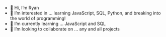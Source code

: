 - 👋 Hi, I’m Ryan
- 👀 I’m interested in ... learning JavaScript, SQL, Python, and breaking into the world of programming!
- 🌱 I’m currently learning ... JavaScript and SQL
- 💞️ I’m looking to collaborate on ... any and all projects

<!---
ryan-codez/ryan-codez is a ✨ special ✨ repository because its `README.md` (this file) appears on your GitHub profile.
You can click the Preview link to take a look at your changes.
--->
